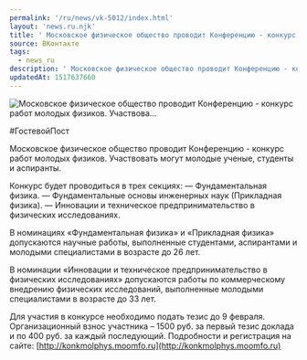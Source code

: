 ```yaml
---
permalink: '/ru/news/vk-5012/index.html'
layout: 'news.ru.njk'
title: ' Московское физическое общество проводит Конференцию - конкурс работ молодых физиков. Участвова…'
source: ВКонтакте
tags:
  - news_ru
description: ' Московское физическое общество проводит Конференцию - конкурс работ молодых физиков. Участвова…'
updatedAt: 1517637660
---
```

![ Московское физическое общество проводит Конференцию - конкурс работ молодых физиков. Участвова…](https://sun9-75.userapi.com/impf/c834301/v834301513/a8e70/2ZE18IfGujI.jpg?size=1280x720&quality=96&sign=e8b722788eed2701dee034261f994540&c_uniq_tag=OG_wr_ORkUCB_UxmUczWm2GRvnNWNVphmA9PDiYDhxQ&type=album)

#ГостевойПост

Московское физическое общество проводит Конференцию - конкурс работ молодых физиков. Участвовать могут молодые ученые, студенты и аспиранты.

Конкурс будет проводиться в трех секциях:
— Фундаментальная физика.
— Фундаментальные основы инженерных наук (Прикладная физика).
— Инновации и техническое предпринимательство в физических исследованиях.

В номинациях «Фундаментальная физика» и «Прикладная физика» допускаются научные работы, выполненные студентами, аспирантами и молодыми специалистами в возрасте до 26 лет.

В номинации «Инновации и техническое предпринимательство в физических исследованиях» допускаются работы по коммерческому внедрению физических исследований, выполненные молодыми специалистами в возрасте до 33 лет.

Для участия в конкурсе необходимо подать тезис до 9 февраля. Организационный взнос участника – 1500 руб. за первый тезис доклада и по 400 руб. за каждый последующий.
Подробности и регистрация на сайте: [http://konkmolphys.moomfo.ru](http://konkmolphys.moomfo.ru)

